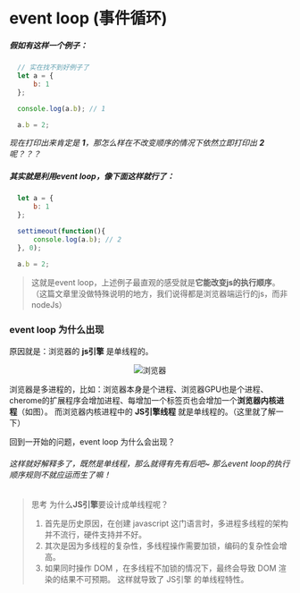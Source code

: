 # event loop (事件循环)

##### 假如有这样一个例子：

```js
  // 实在找不到好例子了
  let a = {
	  b: 1
  };

  console.log(a.b); // 1

  a.b = 2;
```

*现在打印出来肯定是 **1**，那怎么样在不改变顺序的情况下依然立即打印出 **2** 呢？？？*


##### 其实就是利用event loop，像下面这样就行了：

```js
  let a = {
	  b: 1
  };

  settimeout(function(){
	  console.log(a.b); // 2
  }, 0);

  a.b = 2;
```

> 
> 这就是event loop，上述例子最直观的感受就是**它能改变js的执行顺序**。（这篇文章里没做特殊说明的地方，我们说得都是浏览器端运行的js，而非nodeJs）
> 

### event loop 为什么出现

原因就是：浏览器的 **js引擎** 是单线程的。

<p align="center">
<img src="https://user-images.githubusercontent.com/20440496/42146675-c35e6bdc-7dfb-11e8-920b-2c626c9845f5.png" alt="浏览器">
</p>

浏览器是多进程的，比如：浏览器本身是个进程、浏览器GPU也是个进程、cherome的扩展程序会增加进程、每增加一个标签页也会增加一个**浏览器内核进程**（如图）。
而浏览器内核进程中的 **JS引擎线程** 就是单线程的。（这里就了解一下）

回到一开始的问题，event loop 为什么会出现？
###### 这样就好解释多了，既然是单线程，那么就得有先有后吧~ 那么event loop的执行顺序规则不就应运而生了嘛！

> 思考
> 为什么**JS引擎**要设计成单线程呢？
> 1. 首先是历史原因，在创建 javascript 这门语言时，多进程多线程的架构并不流行，硬件支持并不好。
> 2. 其次是因为多线程的复杂性，多线程操作需要加锁，编码的复杂性会增高。
> 3. 如果同时操作 DOM ，在多线程不加锁的情况下，最终会导致 DOM 渲染的结果不可预期。
> 这样就导致了 JS引擎 的单线程特性。




